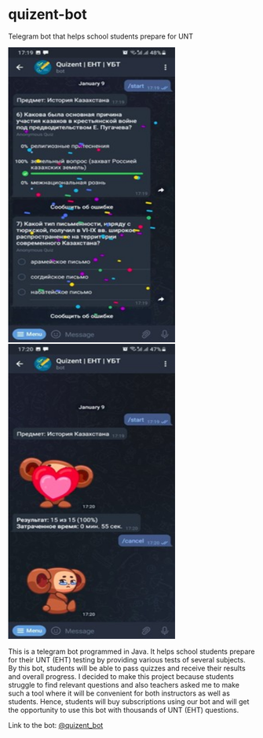 # quizent-bot
Telegram bot that helps school students prepare for UNT

<img src="https://github.com/meirbnb/quizent-bot/blob/main/screenshots/3.jpg" data-canonical-src="https://github.com/meirbnb/quizent-bot/blob/main/screenshots/3.jpg" width="340" height="600" />
<img src="https://github.com/meirbnb/quizent-bot/blob/main/screenshots/4.jpg" data-canonical-src="https://github.com/meirbnb/quizent-bot/blob/main/screenshots/4.jpg" width="340" height="600" />

This is a telegram bot programmed in Java. It helps school
students prepare for their UNT (EHT) testing by providing various tests of several subjects. By this
bot, students will be able to pass quizzes and receive their results and overall progress. I decided
to make this project because students struggle to find relevant questions and also teachers asked me
to make such a tool where it will be convenient for both instructors as well as students. Hence, students 
will buy subscriptions using our bot and will get the opportunity to use this bot with thousands of UNT (EHT) questions.

Link to the bot: [@quizent_bot](https://t.me/quizent_bot)
